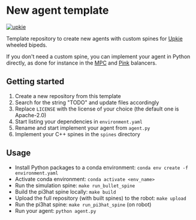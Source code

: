 # New agent template

[![upkie](https://img.shields.io/badge/upkie-6.0.0-salmon)](https://github.com/upkie/upkie/tree/v6.0.0)

Template repository to create new agents with custom spines for [Upkie](https://github.com/upkie/upkie) wheeled bipeds.

If you don't need a custom spine, you can implement your agent in Python directly, as done for instance in the [MPC](https://github.com/upkie/mpc_balancer) and [Pink](https://github.com/upkie/pink_balancer) balancers.

## Getting started

1. Create a new repository from this template
2. Search for the string "TODO" and update files accordingly
3. Replace `LICENSE` with the license of your choice (the default one is Apache-2.0)
4. Start listing your dependencies in `environment.yaml`
5. Rename and start implement your agent from `agent.py`
6. Implement your C++ spines in the `spines` directory

## Usage

- Install Python packages to a conda environment: `conda env create -f environment.yaml`
- Activate conda environment: `conda activate <env_name>`
- Run the simulation spine: `make run_bullet_spine`
- Build the pi3hat spine locally: `make build`
- Upload the full repository (with built spines) to the robot: `make upload`
- Run the pi3hat spine: `make run_pi3hat_spine` (on robot)
- Run your agent: `python agent.py`

